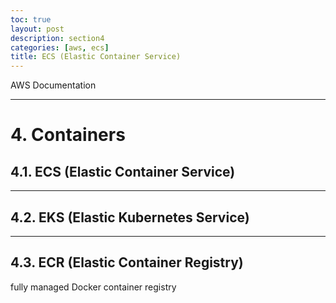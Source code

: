 ```yaml
---
toc: true
layout: post
description: section4
categories: [aws, ecs]
title: ECS (Elastic Container Service) 
---
```


AWS Documentation

---

# 4. Containers

## 4.1. ECS (Elastic Container Service) 





---

## 4.2. EKS (Elastic Kubernetes Service) 



---

## 4.3. ECR (Elastic Container Registry) 
fully managed Docker container registry  
